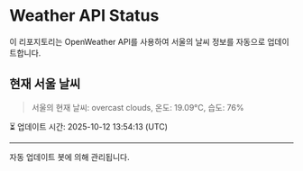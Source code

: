 
# Weather API Status

이 리포지토리는 OpenWeather API를 사용하여 서울의 날씨 정보를 자동으로 업데이트합니다.

## 현재 서울 날씨
> 서울의 현재 날씨: overcast clouds, 온도: 19.09°C, 습도: 76%

⏳ 업데이트 시간: 2025-10-12 13:54:13 (UTC)

---
자동 업데이트 봇에 의해 관리됩니다.
